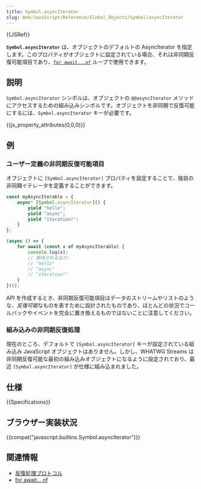 ```yaml
---
title: Symbol.asyncIterator
slug: Web/JavaScript/Reference/Global_Objects/Symbol/asyncIterator
---
```


{{JSRef}}

**`Symbol.asyncIterator`** は、オブジェクトのデフォルトの AsyncIterator を指定します。このプロパティがオブジェクトに設定されている場合、それは非同期反復可能項目であり、[`for await...of`](/ja/docs/Web/JavaScript/Reference/Statements/for-await...of) ループで使用できます。

## 説明

`Symbol.asyncIterator` シンボルは、オブジェクトの `@@asyncIterator` メソッドにアクセスするための組み込みシンボルです。オブジェクトを非同期で反復可能にするには、`Symbol.asyncIterator` キーが必要です。

{{js_property_attributes(0,0,0)}}

## 例

### ユーザー定義の非同期反復可能項目

オブジェクトに `[Symbol.asyncIterator]` プロパティを設定することで、独自の非同期イテレータを定義することができます。

```js
const myAsyncIterable = {
    async* [Symbol.asyncIterator]() {
        yield "hello";
        yield "async";
        yield "iteration!";
    }
};

(async () => {
    for await (const x of myAsyncIterable) {
        console.log(x);
        // 期待される出力:
        // "hello"
        // "async"
        // "iteration!"
    }
})();
```

API を作成するとき、非同期反復可能項目はデータのストリームやリストのような、*反復可能*なものを表すために設計されたものであり、ほとんどの状況でコールバックやイベントを完全に置き換えるものではないことに注意してください。

### 組み込みの非同期反復処理

現在のところ、デフォルトで `[Symbol.asyncIterator]` キーが設定されている組み込み JavaScript オブジェクトはありません。しかし、WHATWG Streams は非同期反復可能な最初の組み込みオブジェクトになるように設定されており、最近 `[Symbol.asyncIterator]` が仕様に組み込まれました。

## 仕様

{{Specifications}}

## ブラウザー実装状況

{{compat("javascript.builtins.Symbol.asyncIterator")}}

## 関連情報

- [反復処理プロトコル](/ja/docs/Web/JavaScript/Reference/Iteration_protocols)
- [for await... of](/ja/docs/Web/JavaScript/Reference/Statements/for-await...of)
